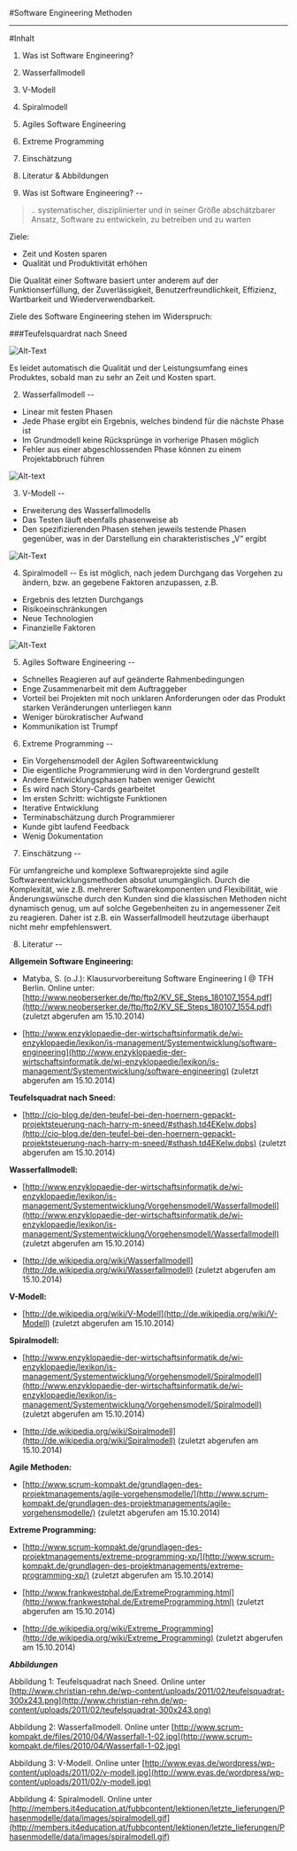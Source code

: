#Software Engineering Methoden
___

#Inhalt
1. Was ist Software Engineering?
2. Wasserfallmodell
3. V-Modell
4. Spiralmodell
5. Agiles Software Engineering
6. Extreme Programming
7. Einschätzung
8. Literatur & Abbildungen

1. Was ist Software Engineering? 
--
>.. systematischer, disziplinierter und in seiner Größe abschätzbarer Ansatz, Software zu entwickeln, zu betreiben und zu warten

Ziele:

* Zeit und Kosten sparen
* Qualität und Produktivität erhöhen

Die Qualität einer Software basiert unter anderem auf der Funktionserfüllung, der Zuverlässigkeit, Benutzerfreundlichkeit, Effizienz, Wartbarkeit und Wiederverwendbarkeit.

Ziele des Software Engineering stehen im Widerspruch:

###Teufelsquardrat nach Sneed

![Alt-Text](http://www.christian-rehn.de/wp-content/uploads/2011/02/teufelsquadrat-300x243.png)

 Es leidet automatisch die Qualität und der Leistungsumfang eines Produktes, sobald man zu sehr an Zeit und Kosten spart.




2. Wasserfallmodell
--

* Linear mit festen Phasen
* Jede Phase ergibt ein Ergebnis, welches bindend für 
  die nächste Phase ist 
* Im Grundmodell keine Rücksprünge in vorherige Phasen möglich
* Fehler aus einer abgeschlossenden Phase können zu einem Projektabbruch führen

![Alt-text](http://www.scrum-kompakt.de/files/2010/04/Wasserfall-1-02.jpg)

3. V-Modell
--

* Erweiterung des Wasserfallmodells
* Das Testen läuft ebenfalls phasenweise ab
* Den spezifizierenden Phasen stehen jeweils testende Phasen gegenüber, was in der 
  Darstellung ein charakteristisches „V“ ergibt

![Alt-Text](http://www.evas.de/wordpress/wp-content/uploads/2011/02/v-modell.jpg)

4. Spiralmodell
--
Es ist möglich, nach jedem Durchgang das Vorgehen zu ändern, bzw. an gegebene Faktoren anzupassen, z.B.

* Ergebnis des letzten Durchgangs
* Risikoeinschränkungen
* Neue Technologien 
* Finanzielle Faktoren

![Alt-Text](http://members.it4education.at/fubbcontent/lektionen/letzte_lieferungen/Phasenmodelle/data/images/spiralmodell.gif)

5. Agiles Software Engineering
--

* Schnelles Reagieren auf auf geänderte Rahmenbedingungen
* Enge Zusammenarbeit mit dem Auftraggeber
* Vorteil bei Projekten mit noch unklaren Anforderungen oder das Produkt starken Veränderungen unterliegen kann
* Weniger bürokratischer Aufwand
* Kommunikation ist Trumpf

6. Extreme Programming
--
* Ein Vorgehensmodell der Agilen Softwareentwicklung
* Die eigentliche Programmierung wird in den Vordergrund gestellt
* Andere Entwicklungsphasen haben weniger Gewicht
* Es wird nach Story-Cards gearbeitet
* Im ersten Schritt: wichtigste Funktionen
* Iterative Entwicklung
* Terminabschätzung durch Programmierer
* Kunde gibt laufend Feedback
* Wenig Dokumentation

7. Einschätzung
--

Für umfangreiche und komplexe Softwareprojekte sind agile Softwareentwicklungsmethoden absolut unumgänglich. Durch die Komplexität, wie z.B. mehrerer Softwarekomponenten und Flexibilität, wie Änderungswünsche durch den Kunden sind die klassischen Methoden nicht dynamisch genug, um auf solche Gegebenheiten zu in angemessener Zeit zu reagieren. Daher ist z.B. ein Wasserfallmodell heutzutage überhaupt nicht mehr empfehlenswert.

8. Literatur
--

__Allgemein Software Engineering:__ 

* Matyba, S. (o.J.): Klausurvorbereitung Software Engineering I @ TFH Berlin. Online unter: 
[http://www.neoberserker.de/ftp/ftp2/KV_SE_Steps_180107_1554.pdf](http://www.neoberserker.de/ftp/ftp2/KV_SE_Steps_180107_1554.pdf) (zuletzt abgerufen am 15.10.2014)

* [http://www.enzyklopaedie-der-wirtschaftsinformatik.de/wi-enzyklopaedie/lexikon/is-management/Systementwicklung/software-engineering](http://www.enzyklopaedie-der-wirtschaftsinformatik.de/wi-enzyklopaedie/lexikon/is-management/Systementwicklung/software-engineering) (zuletzt abgerufen am 15.10.2014)

__Teufelsquadrat nach Sneed:__ 

* [http://cio-blog.de/den-teufel-bei-den-hoernern-gepackt-projektsteuerung-nach-harry-m-sneed/#sthash.td4EKeIw.dpbs](http://cio-blog.de/den-teufel-bei-den-hoernern-gepackt-projektsteuerung-nach-harry-m-sneed/#sthash.td4EKeIw.dpbs) (zuletzt abgerufen am 15.10.2014)

__Wasserfallmodell:__ 

* [http://www.enzyklopaedie-der-wirtschaftsinformatik.de/wi-enzyklopaedie/lexikon/is-management/Systementwicklung/Vorgehensmodell/Wasserfallmodell](http://www.enzyklopaedie-der-wirtschaftsinformatik.de/wi-enzyklopaedie/lexikon/is-management/Systementwicklung/Vorgehensmodell/Wasserfallmodell) (zuletzt abgerufen am 15.10.2014)

* [http://de.wikipedia.org/wiki/Wasserfallmodell](http://de.wikipedia.org/wiki/Wasserfallmodell) (zuletzt abgerufen am 15.10.2014)

__V-Modell:__

* [http://de.wikipedia.org/wiki/V-Modell](http://de.wikipedia.org/wiki/V-Modell) (zuletzt abgerufen am 15.10.2014)

__Spiralmodell:__ 

* [http://www.enzyklopaedie-der-wirtschaftsinformatik.de/wi-enzyklopaedie/lexikon/is-management/Systementwicklung/Vorgehensmodell/Spiralmodell](http://www.enzyklopaedie-der-wirtschaftsinformatik.de/wi-enzyklopaedie/lexikon/is-management/Systementwicklung/Vorgehensmodell/Spiralmodell) (zuletzt abgerufen am 15.10.2014)

* [http://de.wikipedia.org/wiki/Spiralmodell](http://de.wikipedia.org/wiki/Spiralmodell) (zuletzt abgerufen am 15.10.2014)

__Agile Methoden:__ 

* [http://www.scrum-kompakt.de/grundlagen-des-projektmanagements/agile-vorgehensmodelle/](http://www.scrum-kompakt.de/grundlagen-des-projektmanagements/agile-vorgehensmodelle/)
(zuletzt abgerufen am 15.10.2014)

__Extreme Programming:__

* [http://www.scrum-kompakt.de/grundlagen-des-projektmanagements/extreme-programming-xp/](http://www.scrum-kompakt.de/grundlagen-des-projektmanagements/extreme-programming-xp/) (zuletzt abgerufen am 15.10.2014)

* [http://www.frankwestphal.de/ExtremeProgramming.html](http://www.frankwestphal.de/ExtremeProgramming.html) (zuletzt abgerufen am 15.10.2014)

* [http://de.wikipedia.org/wiki/Extreme_Programming](http://de.wikipedia.org/wiki/Extreme_Programming) (zuletzt abgerufen am 15.10.2014)



__*Abbildungen*__

Abbildung 1: Teufelsquadrat nach Sneed. Online unter [http://www.christian-rehn.de/wp-content/uploads/2011/02/teufelsquadrat-300x243.png](http://www.christian-rehn.de/wp-content/uploads/2011/02/teufelsquadrat-300x243.png)

Abbildung 2: Wasserfallmodell. Online unter [http://www.scrum-kompakt.de/files/2010/04/Wasserfall-1-02.jpg](http://www.scrum-kompakt.de/files/2010/04/Wasserfall-1-02.jpg)

Abbildung 3: V-Modell. Online unter [http://www.evas.de/wordpress/wp-content/uploads/2011/02/v-modell.jpg](http://www.evas.de/wordpress/wp-content/uploads/2011/02/v-modell.jpg)

Abbildung 4: Spiralmodell. Online unter [http://members.it4education.at/fubbcontent/lektionen/letzte_lieferungen/Phasenmodelle/data/images/spiralmodell.gif](http://members.it4education.at/fubbcontent/lektionen/letzte_lieferungen/Phasenmodelle/data/images/spiralmodell.gif)
